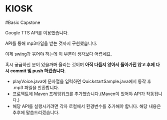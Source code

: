 # KIOSK

#Basic Capstone

Google TTS API를 이용했습니다.  

API를 통해 mp3파일을 받는 것까지 구현했습니다.

이제 swing과 묶어야 하는데 이 부분이 생각보다 어렵네요.  

혹시 궁금하신 분이 있을까봐 올리는 것이며 **아직 다듬지 않아서 돌아가진 않고 후에 다시 commit 및 push 하겠습니다.**  

- playVoice.java에 문자열을 입력하면 QuickstartSample.java에서 동작 후 .mp3 파일을 반환합니다.  
- 프로젝트에 Maven 프레임워크를 추가했습니다.(Maven이 있어야 API가 작동됩니다.)
- 해당 API를 실행시키려면 각자 로컬에서 환경변수를 추가해야 합니다. 해당 내용은 추후에 말씀드리겠습니다.
